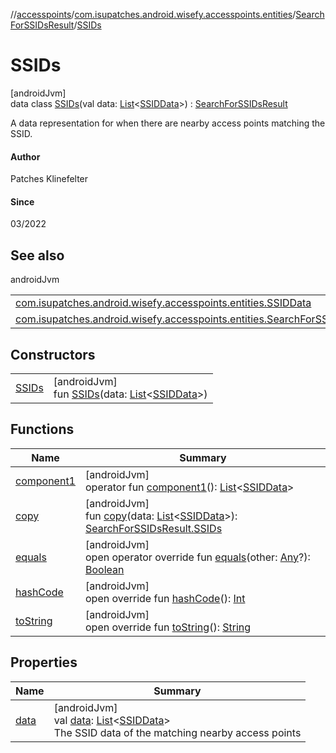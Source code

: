 //[accesspoints](../../../../index.md)/[com.isupatches.android.wisefy.accesspoints.entities](../../index.md)/[SearchForSSIDsResult](../index.md)/[SSIDs](index.md)

# SSIDs

[androidJvm]\
data class [SSIDs](index.md)(val data: [List](https://kotlinlang.org/api/latest/jvm/stdlib/kotlin.collections/-list/index.html)&lt;[SSIDData](../../-s-s-i-d-data/index.md)&gt;) : [SearchForSSIDsResult](../index.md)

A data representation for when there are nearby access points matching the SSID.

#### Author

Patches Klinefelter

#### Since

03/2022

## See also

androidJvm

| | |
|---|---|
| [com.isupatches.android.wisefy.accesspoints.entities.SSIDData](../../-s-s-i-d-data/index.md) |  |
| [com.isupatches.android.wisefy.accesspoints.entities.SearchForSSIDsResult](../index.md) |  |

## Constructors

| | |
|---|---|
| [SSIDs](-s-s-i-ds.md) | [androidJvm]<br>fun [SSIDs](-s-s-i-ds.md)(data: [List](https://kotlinlang.org/api/latest/jvm/stdlib/kotlin.collections/-list/index.html)&lt;[SSIDData](../../-s-s-i-d-data/index.md)&gt;) |

## Functions

| Name | Summary |
|---|---|
| [component1](component1.md) | [androidJvm]<br>operator fun [component1](component1.md)(): [List](https://kotlinlang.org/api/latest/jvm/stdlib/kotlin.collections/-list/index.html)&lt;[SSIDData](../../-s-s-i-d-data/index.md)&gt; |
| [copy](copy.md) | [androidJvm]<br>fun [copy](copy.md)(data: [List](https://kotlinlang.org/api/latest/jvm/stdlib/kotlin.collections/-list/index.html)&lt;[SSIDData](../../-s-s-i-d-data/index.md)&gt;): [SearchForSSIDsResult.SSIDs](index.md) |
| [equals](../../-search-for-single-s-s-i-d-request/-b-s-s-i-d/index.md#585090901%2FFunctions%2F974708819) | [androidJvm]<br>open operator override fun [equals](../../-search-for-single-s-s-i-d-request/-b-s-s-i-d/index.md#585090901%2FFunctions%2F974708819)(other: [Any](https://kotlinlang.org/api/latest/jvm/stdlib/kotlin/-any/index.html)?): [Boolean](https://kotlinlang.org/api/latest/jvm/stdlib/kotlin/-boolean/index.html) |
| [hashCode](../../-search-for-single-s-s-i-d-request/-b-s-s-i-d/index.md#1794629105%2FFunctions%2F974708819) | [androidJvm]<br>open override fun [hashCode](../../-search-for-single-s-s-i-d-request/-b-s-s-i-d/index.md#1794629105%2FFunctions%2F974708819)(): [Int](https://kotlinlang.org/api/latest/jvm/stdlib/kotlin/-int/index.html) |
| [toString](../../-search-for-single-s-s-i-d-request/-b-s-s-i-d/index.md#1616463040%2FFunctions%2F974708819) | [androidJvm]<br>open override fun [toString](../../-search-for-single-s-s-i-d-request/-b-s-s-i-d/index.md#1616463040%2FFunctions%2F974708819)(): [String](https://kotlinlang.org/api/latest/jvm/stdlib/kotlin/-string/index.html) |

## Properties

| Name | Summary |
|---|---|
| [data](data.md) | [androidJvm]<br>val [data](data.md): [List](https://kotlinlang.org/api/latest/jvm/stdlib/kotlin.collections/-list/index.html)&lt;[SSIDData](../../-s-s-i-d-data/index.md)&gt;<br>The SSID data of the matching nearby access points |
